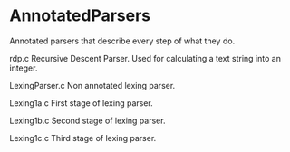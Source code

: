 # AnnotatedParsers
Annotated parsers that describe every step of what they do.



rdp.c                   Recursive Descent Parser. Used for calculating a text string into an integer.
            
LexingParser.c          Non annotated lexing parser.

Lexing1a.c              First stage of lexing parser.

Lexing1b.c              Second stage of lexing parser.

Lexing1c.c              Third stage of lexing parser.
